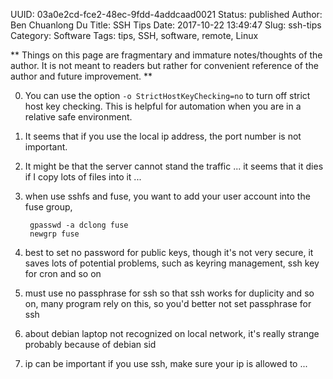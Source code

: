 UUID: 03a0e2cd-fce2-48ec-9fdd-4addcaad0021
Status: published
Author: Ben Chuanlong Du
Title: SSH Tips
Date: 2017-10-22 13:49:47
Slug: ssh-tips
Category: Software
Tags: tips, SSH, software, remote, Linux

**
Things on this page are fragmentary and immature notes/thoughts of the author.
It is not meant to readers but rather for convenient reference of the author and future improvement.
**

0. You can use the option `-o StrictHostKeyChecking=no` to turn off strict host key checking.
    This is helpful for automation when you are in a relative safe environment. 

2. It seems that if you use the local ip address,
    the port number is not important.

3. It might be that the server cannot stand the traffic ...
    it seems that it dies if I copy lots of files into it ...

4. when use sshfs and fuse, you want to add your user account into the fuse group,

        gpasswd -a dclong fuse
        newgrp fuse

5. best to set no password for public keys,
    though it's not very secure,
    it saves lots of potential problems, such as keyring management,
    ssh key for cron and so on

6. must use no passphrase for ssh so that ssh works
    for duplicity and so on,
    many program rely on this, so you'd better not set passphrase for ssh

7. about debian laptop not recognized on local network, it's really strange
    probably because of debian sid

8. ip can be important if you use ssh,
    make sure your ip is allowed to ...
